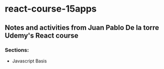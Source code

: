 # react-course-15apps
## Notes and activities from Juan Pablo De la torre Udemy's React course
### Sections:
- Javascript Basis